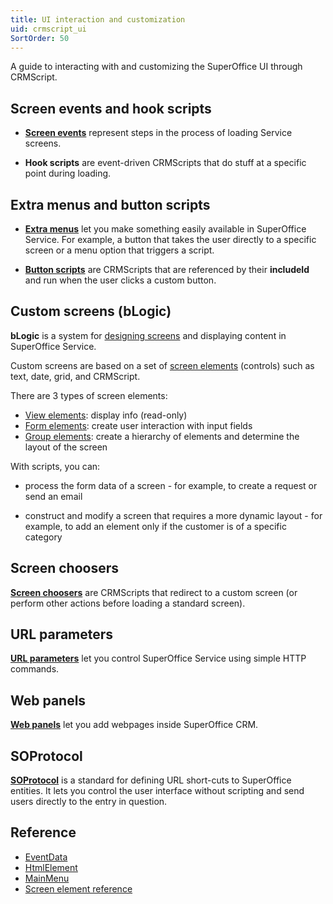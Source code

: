 ```yaml
---
title: UI interaction and customization
uid: crmscript_ui
SortOrder: 50
---
```


A guide to interacting with and customizing the SuperOffice UI through CRMScript.

## Screen events and hook scripts

* **[Screen events](./screen-events.md)** represent steps in the process of loading Service screens.

* **Hook scripts** are event-driven CRMScripts that do stuff at a specific point during loading.

## Extra menus and button scripts

* **[Extra menus](./extra-menus.md)** let you make something easily available in SuperOffice Service. For example, a button that takes the user directly to a specific screen or a menu option that triggers a script.

* **[Button scripts](./button-scripts.md)** are CRMScripts that are referenced by their **includeId** and run when the user clicks a custom button.

## Custom screens (bLogic)

**bLogic** is a system for [designing screens](./create-custom-screen.md) and displaying content in SuperOffice Service.

Custom screens are based on a set of [screen elements](./add-screen-element.md) (controls) such as text, date, grid, and CRMScript.

There are 3 types of screen elements:

* [View elements](./view-elements.md): display info (read-only)
* [Form elements](./form-elements.md): create user interaction with input fields
* [Group elements](./layout-elements.md): create a hierarchy of elements and determine the layout of the screen

With scripts, you can:

* process the form data of a screen - for example, to create a request or send an email

* construct and modify a screen that requires a more dynamic layout - for example, to add an element only if the customer is of a specific category

## Screen choosers

**[Screen choosers](./screen-choosers.md)** are CRMScripts that redirect to a custom screen (or perform other actions before loading a standard screen).

## URL parameters

**[URL parameters](./url-parameters.md)** let you control SuperOffice Service using simple HTTP commands.

## Web panels

**[Web panels](./web-panels.md)** let you add webpages inside SuperOffice CRM.

## SOProtocol

**[SOProtocol](./so-protocol.md)** is a standard for defining URL short-cuts to SuperOffice entities. It lets you control the user interface without scripting and send users directly to the entry in question.

## Reference

* [EventData](./eventdata.md)
* [HtmlElement](./htmlelement.md)
* [MainMenu](./mainmenu.md)
* [Screen element reference](./blogic-screen-elements/blogic-screen-elements.md)
